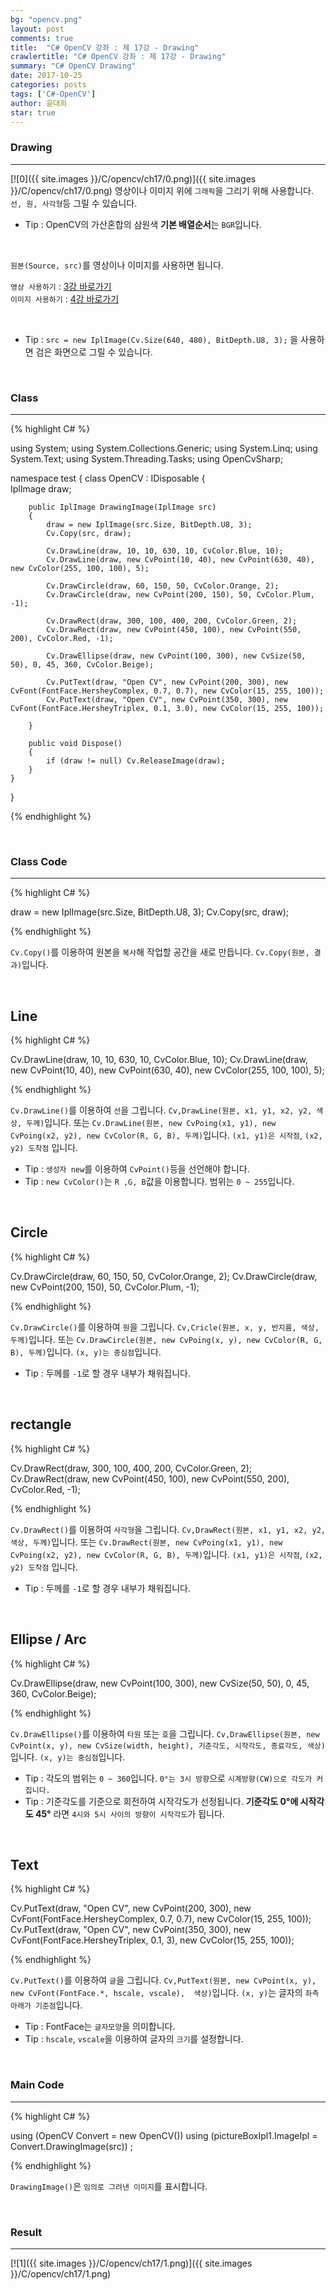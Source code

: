 ```yaml
---
bg: "opencv.png"
layout: post
comments: true
title:  "C# OpenCV 강좌 : 제 17강 - Drawing"
crawlertitle: "C# OpenCV 강좌 : 제 17강 - Drawing"
summary: "C# OpenCV Drawing"
date: 2017-10-25
categories: posts
tags: ['C#-OpenCV']
author: 윤대희
star: true
---
```


### Drawing ###
----------
[![0]({{ site.images }}/C/opencv/ch17/0.png)]({{ site.images }}/C/opencv/ch17/0.png)
영상이나 이미지 위에 `그래픽`을 그리기 위해 사용합니다. `선, 원, 사각형`등 그릴 수 있습니다.
<br>

* Tip : OpenCV의 가산혼합의 삼원색 **기본 배열순서**는 `BGR`입니다.

<br>    

`원본(Source, src)`를 영상이나 이미지를 사용하면 됩니다.
<br>

`영상 사용하기` : [3강 바로가기][3강]
<br>
`이미지 사용하기` : [4강 바로가기][4강]

<br>

* Tip : `src = new IplImage(Cv.Size(640, 480), BitDepth.U8, 3);` 을 사용하면 검은 화면으로 그릴 수 있습니다.

<br>

### Class ###
----------

{% highlight C# %}

using System;
using System.Collections.Generic;
using System.Linq;
using System.Text;
using System.Threading.Tasks;
using OpenCvSharp;

namespace test
{
    class OpenCV : IDisposable
    {  
        IplImage draw;        
            
        public IplImage DrawingImage(IplImage src)
        {
            draw = new IplImage(src.Size, BitDepth.U8, 3);
            Cv.Copy(src, draw);
                    
            Cv.DrawLine(draw, 10, 10, 630, 10, CvColor.Blue, 10);
            Cv.DrawLine(draw, new CvPoint(10, 40), new CvPoint(630, 40), new CvColor(255, 100, 100), 5);
            
            Cv.DrawCircle(draw, 60, 150, 50, CvColor.Orange, 2);
            Cv.DrawCircle(draw, new CvPoint(200, 150), 50, CvColor.Plum, -1);
            
            Cv.DrawRect(draw, 300, 100, 400, 200, CvColor.Green, 2);
            Cv.DrawRect(draw, new CvPoint(450, 100), new CvPoint(550, 200), CvColor.Red, -1);
            
            Cv.DrawEllipse(draw, new CvPoint(100, 300), new CvSize(50, 50), 0, 45, 360, CvColor.Beige);
            
            Cv.PutText(draw, "Open CV", new CvPoint(200, 300), new CvFont(FontFace.HersheyComplex, 0.7, 0.7), new CvColor(15, 255, 100));
            Cv.PutText(draw, "Open CV", new CvPoint(350, 300), new CvFont(FontFace.HersheyTriplex, 0.1, 3.0), new CvColor(15, 255, 100));

        }
            
        public void Dispose()
        {
            if (draw != null) Cv.ReleaseImage(draw);        
        }
    }
}

{% endhighlight %}

<br>

### Class Code ###
----------

{% highlight C# %}

draw = new IplImage(src.Size, BitDepth.U8, 3);
Cv.Copy(src, draw);

{% endhighlight %}

`Cv.Copy()`를 이용하여 원본을 `복사`해 작업할 공간을 새로 만듭니다. `Cv.Copy(원본, 결과)`입니다.

<br>

## Line ##

{% highlight C# %}

Cv.DrawLine(draw, 10, 10, 630, 10, CvColor.Blue, 10);
Cv.DrawLine(draw, new CvPoint(10, 40), new CvPoint(630, 40), new CvColor(255, 100, 100), 5);

{% endhighlight %}

`Cv.DrawLine()`를 이용하여 `선`을 그립니다. `Cv,DrawLine(원본, x1, y1, x2, y2, 색상, 두께)`입니다. 또는 `Cv.DrawLine(원본, new CvPoing(x1, y1), new CvPoing(x2, y2), new CvColor(R, G, B), 두께)`입니다. `(x1, y1)은 시작점`, `(x2, y2) 도착점` 입니다.

* Tip : `생성자 new`를 이용하여 `CvPoint()`등을 선언해야 합니다.
* Tip : `new CvColor()`는 `R ,G, B`값을 이용합니다. 범위는 `0 ~ 255`입니다.

<br>

## Circle ##

{% highlight C# %}

Cv.DrawCircle(draw, 60, 150, 50, CvColor.Orange, 2);
Cv.DrawCircle(draw, new CvPoint(200, 150), 50, CvColor.Plum, -1);

{% endhighlight %}

`Cv.DrawCircle()`를 이용하여 `원`을 그립니다. `Cv,Cricle(원본, x, y, 반지름, 색상, 두께)`입니다. 또는 `Cv.DrawCircle(원본, new CvPoing(x, y), new CvColor(R, G, B), 두께)`입니다. `(x, y)는 중심점`입니다.

* Tip : 두께를 `-1`로 할 경우 내부가 채워집니다.

<br>

## rectangle ##

{% highlight C# %}

Cv.DrawRect(draw, 300, 100, 400, 200, CvColor.Green, 2);
Cv.DrawRect(draw, new CvPoint(450, 100), new CvPoint(550, 200), CvColor.Red, -1);

{% endhighlight %}

`Cv.DrawRect()`를 이용하여 `사각형`을 그립니다. `Cv,DrawRect(원본, x1, y1, x2, y2, 색상, 두께)`입니다. 또는 `Cv.DrawRect(원본, new CvPoing(x1, y1), new CvPoing(x2, y2), new CvColor(R, G, B), 두께)`입니다. `(x1, y1)은 시작점`, `(x2, y2) 도착점` 입니다.

* Tip : 두께를 `-1`로 할 경우 내부가 채워집니다.

<br>

## Ellipse / Arc ##

{% highlight C# %}

 Cv.DrawEllipse(draw, new CvPoint(100, 300), new CvSize(50, 50), 0, 45, 360, CvColor.Beige);

{% endhighlight %}

`Cv.DrawEllipse()`를 이용하여 `타원` 또는 `호`을 그립니다. `Cv,DrawEllipse(원본, new CvPoint(x, y), new CvSize(width, height), 기준각도, 시작각도, 종료각도, 색상)`입니다. `(x, y)는 중심점`입니다.

* Tip : 각도의 범위는 `0 ~ 360`입니다. `0°는 3시 방향`으로 `시계방향(CW)으로 각도가 커집니다.`
* Tip : 기준각도를 기준으로 회전하여 시작각도가 선정됩니다. **기준각도 0°에 시작각도 45°** 라면 `4시와 5시 사이의 방향이 시작각도`가 됩니다.

<br>

## Text ##

{% highlight C# %}

Cv.PutText(draw, "Open CV", new CvPoint(200, 300), new CvFont(FontFace.HersheyComplex, 0.7, 0.7), new CvColor(15, 255, 100));
Cv.PutText(draw, "Open CV", new CvPoint(350, 300), new CvFont(FontFace.HersheyTriplex, 0.1, 3), new CvColor(15, 255, 100));

{% endhighlight %}

`Cv.PutText()`를 이용하여 `글`을 그립니다. `Cv,PutText(원본, new CvPoint(x, y), new CvFont(FontFace.*, hscale, vscale),  색상)`입니다. `(x, y)`는 글자의 `좌측 아래가 기준점`입니다.

* Tip : FontFace는 `글자모양`을 의미합니다.
* Tip : `hscale`, `vscale`을 이용하여 글자의 `크기`를 설정합니다.

<br>

### Main Code ###
----------
{% highlight C# %}

using (OpenCV Convert = new OpenCV())
using (pictureBoxIpl1.ImageIpl = Convert.DrawingImage(src)) ;

{% endhighlight %}

`DrawingImage()`은 `임의로 그려낸 이미지`를 표시합니다.

<br>

### Result ###
----------
[![1]({{ site.images }}/C/opencv/ch17/1.png)]({{ site.images }}/C/opencv/ch17/1.png)
<br>

[3강]: https://076923.github.io/posts/C-opencv-3/
[4강]: https://076923.github.io/posts/C-opencv-4/
